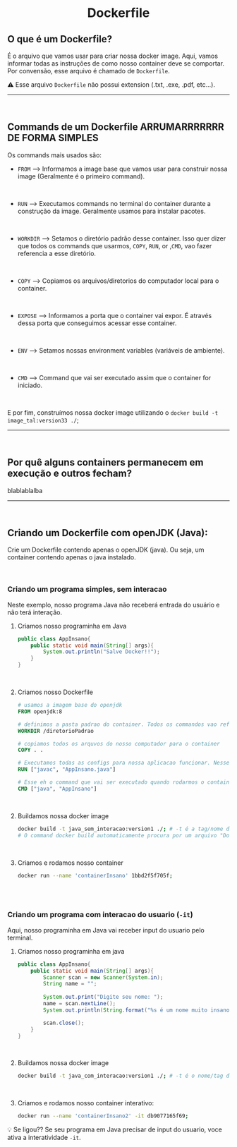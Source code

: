 <!-- title -->
<h1 align="center">Dockerfile</h1>

## O que é um Dockerfile?
É o arquivo que vamos usar para criar nossa docker image. Aqui, vamos informar todas as instruções de como nosso container deve se comportar. Por convensão, esse arquivo é chamado de `Dockerfile`.

⚠️ Esse arquivo `Dockerfile` não possui extension (.txt, .exe, .pdf, etc...).


<hr>
<br>

## Commands de um Dockerfile ARRUMARRRRRRR DE FORMA SIMPLES

Os commands mais usados são:

- `FROM` --> Informamos a image base que vamos usar para construir nossa image (Geralmente é o primeiro command).

<br>

- `RUN` --> Executamos commands no terminal do container durante a construção da image. Geralmente usamos para instalar pacotes.

<br>

- `WORKDIR` --> Setamos o diretório padrão desse container. Isso quer dizer que todos os commands que usarmos, `COPY`, `RUN`, or ,`CMD`, vao fazer referencia a esse diretório.

<br>

- `COPY` --> Copiamos os arquivos/diretorios do computador local para o container.

<br>

- `EXPOSE` --> Informamos a porta que o container vai expor. É através dessa porta que conseguimos acessar esse container.

<br>

- `ENV` --> Setamos nossas environment variables (variáveis de ambiente).

<br>

- `CMD` --> Command que vai ser executado assim que o container for iniciado.

<br>

E por fim, construímos nossa docker image utilizando o `docker build -t image_tal:version33 ./`;

<hr>
<br>

## Por quê alguns containers permanecem em execução e outros fecham?


blablablalba


<hr>
<br>



## Criando um Dockerfile com openJDK (Java):
Crie um Dockerfile contendo apenas o openJDK (java). Ou seja, um container contendo apenas o java instalado.

<br>

### Criando um programa simples, sem interacao
Neste exemplo, nosso programa Java não receberá entrada do usuário e não terá interação.


1. Criamos nosso programinha em Java

    ```java
    public class AppInsano{
        public static void main(String[] args){
            System.out.println("Salve Docker!!");
        }
    }
    ```

<br>

2. Criamos nosso Dockerfile

    ```Dockerfile
    # usamos a imagem base do openjdk
    FROM openjdk:8

    # definimos a pasta padrao do container. Todos os commandos vao referenciar essa pasta
    WORKDIR /diretorioPadrao

    # copiamos todos os arquvos do nosso computador para o container
    COPY . .

    # Executamos todas as configs para nossa aplicacao funcionar. Nesse caso, compilamos o arquivo ".java" em um arquivo ".class (executável)"
    RUN ["javac", "AppInsano.java"]

    # Esse eh o command que vai ser executado quando rodarmos o container.
    CMD ["java", "AppInsano"]

    ```
<br>

2. Buildamos nossa docker image

    ```bash
    docker build -t java_sem_interacao:version1 ./; # -t é a tag/nome da imagem
    # O command docker build automaticamente procura por um arquivo "DockerFile"
    ```

<br>

3. Criamos e rodamos nosso container

    ```bash
    docker run --name 'containerInsano' 1bbd2f5f705f;
    ```

<br>
<br>

### Criando um programa com interacao do usuario (`-it`)
Aqui, nosso programinha em Java vai receber input do usuario pelo terminal.

1. Criamos nosso programinha em java

    ```java
    public class AppInsano{
        public static void main(String[] args){
            Scanner scan = new Scanner(System.in);
            String name = "";
            
            System.out.print("Digite seu nome: ");
            name = scan.nextLine();
            System.out.println(String.format("%s é um nome muito insano!", name));

            scan.close();
        }
    }
    ```
<br>

2. Buildamos nossa docker image

    ```bash
    docker build -t java_com_interacao:version1 ./; # -t é o nome/tag da image
    ```

<br>

3. Criamos e rodamos nosso container interativo:

    ```bash
    docker run --name 'containerInsano2' -it db9077165f69;
    ```

💡 Se ligou?? Se seu programa em Java precisar de input do usuario, voce ativa a interatividade `-it`.